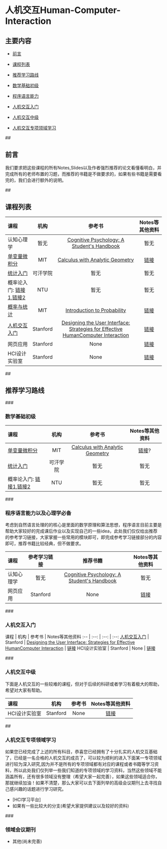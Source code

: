 # 人机交互Human-Computer-Interaction

## 主要内容
- [前言](#preparation) 
- [课程列表](#curriculum)
- [推荐学习路线](#learning_route)
 - [数学基础初级](#math_basic)
 - [程序语言能力](#programming_basic) 
 - [人机交互入门](#hci_basic)
 - [人机交互中级](#hci_median)
 
- [人机交互专项领域学习](#special_learning)

##<h2 id="preparation">前言</h2>
   我们要求把这些课程的所有Notes,Slides以及作者强烈推荐的论文看懂看明白，并完成所有的老师布置的习题，而推荐的书籍是不做要求的，如果有些书籍是需要看完的，我们会进行额外的说明。

##<h2 id="curriculum">课程列表</h2>

课程 | 机构 | 参考书 | Notes等其他资料
:-- | :--: | :--: | :--:
认知心理学 | 暂无 | [Cognitive Psychology: A Student's Handbook](https://www.amazon.co.uk/Cognitive-Psychology-Students-Michael-Eysenck/dp/1841693596) | 暂无
[单变量微积分](http://open.163.com/movie/2006/8/M/L/M6GLI5A07_M6GLJH1ML.html) |  MIT | [Calculus with Analytic Geometry](https://www.amazon.com/exec/obidos/ASIN/0070576424/ref=nosim/mitopencourse-20)  | [链接](https://ocw.mit.edu/courses/mathematics/18-01-single-variable-calculus-fall-2006/)
[统计入门](http://open.163.com/movie/2011/6/6/0/M82IC6GQU_M83J9IK60.html) | 可汗学院 | 暂无 | 暂无
概率论入门: [链接1](http://mooc.guokr.com/course/461/%E6%A9%9F%E7%8E%87/),[链接2](https://www.youtube.com/watch?v=GwSEguqJj6U&index=1&list=PLtvno3VRDR_jMAJcNY1n4pnP5kXtPOmVk)| NTU | 暂无 | 暂无
[概率与统计](https://www.youtube.com/watch?v=j9WZyLZCBzs&list=PLQ3khvAsNhargDx0dG1cQXOrA2u3JsFKc)| MIT | [Introduction to Probability](https://www.amazon.com/exec/obidos/ASIN/188652923X/ref=nosim/mitopencourse-20) | [链接](https://ocw.mit.edu/courses/electrical-engineering-and-computer-science/6-041-probabilistic-systems-analysis-and-applied-probability-fall-2010/tutorials/)
[人机交互入门](http://openclassroom.stanford.edu/MainFolder/VideoPage.php?course=HCI&video=HistoryI&speed=100) | Stanford | [Designing the User Interface: Strategies for Effective HumanComputer Interaction](https://www.amazon.com/Designing-User-Interface-Human-Computer-Interaction/dp/0321537351) | [链接](http://hci.stanford.edu/courses/cs147/2016/au/calendar.html)
网页应用 | Stanford | None | [链接](http://web.stanford.edu/class/cs142/lectures.html)
HCI设计实验室 | Stanford | None | [链接](http://cs247.stanford.edu/2017-winter/)

##<h2 id="learning_route">推荐学习路线</h2>
###<h3 id="math_basic">数学基础初级</h3>

课程 | 机构 | 参考书 | Notes等其他资料
:-- | :--: | :--: | :--:
[单变量微积分](http://open.163.com/movie/2006/8/M/L/M6GLI5A07_M6GLJH1ML.html) |  MIT | [Calculus with Analytic Geometry](https://www.amazon.com/exec/obidos/ASIN/0070576424/ref=nosim/mitopencourse-20)  | [链接](https://ocw.mit.edu/courses/mathematics/18-01-single-variable-calculus-fall-2006/)?
[统计入门](http://open.163.com/movie/2011/6/6/0/M82IC6GQU_M83J9IK60.html) | 可汗学院 | 暂无 | 暂无
概率论入门: [链接1](http://mooc.guokr.com/course/461/%E6%A9%9F%E7%8E%87/),[链接2](https://www.youtube.com/watch?v=GwSEguqJj6U&index=1&list=PLtvno3VRDR_jMAJcNY1n4pnP5kXtPOmVk)| NTU | 暂无 | 暂无

###<h3 id="programming_basic">程序语言能力以及心理学必备</h3>
考虑到自然语言处理的的核心是里面的数学原理和算法思想，程序语言目前主要是帮助大家较好的完成课后作业以及实现自己的一些idea，此处我们仅仅给出推荐的参考学习链接，大家掌握一些常用的模块即可，即完成参考学习链接部分的内容即可，推荐书籍比较经典，但不做要求。

课程 | 参考学习链接 | 推荐书籍 | Notes等其他资料
:-- | :--: | :--:| :--:
认知心理学 | 暂无 | [Cognitive Psychology: A Student's Handbook](https://www.amazon.co.uk/Cognitive-Psychology-Students-Michael-Eysenck/dp/1841693596) | 暂无
网页应用 | Stanford | None | [链接](http://web.stanford.edu/class/cs142/lectures.html)

###<h3 id="hci_basic">人机交互入门</h3>
课程 | 机构 | 参考书 | Notes等其他资料
:-- | :--: | :--: | :--:
[人机交互入门](http://openclassroom.stanford.edu/MainFolder/VideoPage.php?course=HCI&video=HistoryI&speed=100) | Stanford | [Designing the User Interface: Strategies for Effective HumanComputer Interaction](https://www.amazon.com/Designing-User-Interface-Human-Computer-Interaction/dp/0321537351) | [链接](http://hci.stanford.edu/courses/cs147/2016/au/calendar.html)
HCI设计实验室 | Stanford | None | [链接](http://cs247.stanford.edu/2017-winter/)
 

###<h3 id="hci_median">人机交互中级</h3>
  下面是人机交互的一些较难的课程，但对于后续的科研或者学习有着极大的帮助，希望对大家有帮助。
 
课程 | 机构 | 参考书 | Notes等其他资料
:-- | :--: | :--: | :--:
HCI设计实验室 | Stanford | None | [链接](http://cs247.stanford.edu/2017-winter/)


##<h3 id="special_learning">人机交互专项领域学习</h3>
   如果您已经完成了上述的所有科目，恭喜您已经拥有了十分扎实的人机交互基础了，已经是一名合格的人机交互的成员了，可以较为顺利的进入下面某一专项领域进行较为深入研究,因为并不是所有的专项领域都有对应的课程或者书籍等学习资料，所以此处我们仅列举一些我们知道的专项领域的学习资料，当然这些领域不能涵盖所有，还有很多领域没有整理（希望大家一起完善），如果这些领域适合你，那就继续加油！如果不清楚，那么大家可以去下面列举的高级会议期刊上去寻找自己感兴趣的话题进行学习研究。

- [HCI学习平台]
- 如果有一些比较大的分支(希望大家提供建议以及较好的资料)

 
###<h3 id="special_learning_data">领域会议期刊</h3>
- 其他(尚未完善)
